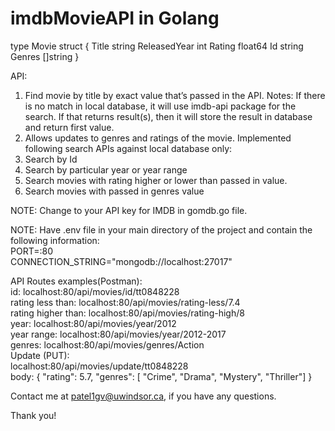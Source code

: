 # imdbMovieAPI in Golang

type Movie struct { Title string
ReleasedYear int
Rating float64 Id string
Genres []string }

API:
1. Find movie by title by exact value that’s passed in the API. 
Notes: If there is no match in local database, it will use imdb-api package for the search. If that returns result(s), then it will store the result in database and return first value.
2. Allows updates to genres and ratings of the movie. 
Implemented following search APIs against local database only:
3. Search by Id
4. Search by particular year or year range
5. Search movies with rating higher or lower than passed in value.
6. Search movies with passed in genres value

NOTE: Change to your API key for IMDB in gomdb.go file.

NOTE: Have .env file in your main directory of the project and contain the following information:<br/>
    PORT=:80 <br/>
    CONNECTION_STRING="mongodb://localhost:27017" <br/>


API Routes examples(Postman): <br/>
id: localhost:80/api/movies/id/tt0848228 <br/>
rating less than: localhost:80/api/movies/rating-less/7.4 <br/>
rating higher than: localhost:80/api/movies/rating-high/8 <br/>
year: localhost:80/api/movies/year/2012 <br/>
year range: localhost:80/api/movies/year/2012-2017 <br/>
genres: localhost:80/api/movies/genres/Action <br/>
Update (PUT): <br/>
  localhost:80/api/movies/update/tt0848228 <br/>
  body: { "rating": 5.7, "genres": [ "Crime", "Drama", "Mystery", "Thriller"] }<br/>

Contact me at patel1gv@uwindsor.ca, if you have any questions.

Thank you!
